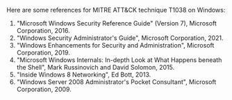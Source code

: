 Here are some references for MITRE ATT&CK technique T1038 on Windows:
1. "Microsoft Windows Security Reference Guide" (Version 7), Microsoft Corporation, 2016.
2. "Windows Security Administrator's Guide", Microsoft Corporation, 2021.
3. "Windows Enhancements for Security and Administration", Microsoft Corporation, 2019.
4. "Microsoft Windows Internals: In-depth Look at What Happens beneath the Shell", Mark Russinovich and David Solomon, 2015.
5. "Inside Windows 8 Networking", Ed Bott, 2013.
6. "Windows Server 2008 Administrator's Pocket Consultant", Microsoft Corporation, 2009.